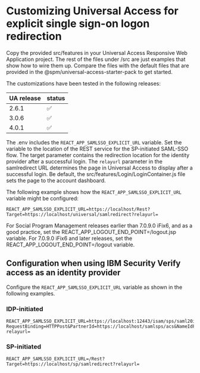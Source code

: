 # Customizing Universal Access for explicit single sign-on logon redirection

Copy the provided src/features in your Universal Access Responsive Web Application project. The rest of the files under /src are just examples that show how to wire them up. Compare the files with the default files that are provided in the @spm/universal-access-starter-pack to get started.

The customizations have been tested in the following releases:

UA release | status
--- | ---
2.6.1 | :white_check_mark:
3.0.6 | :white_check_mark:
4.0.1 | :white_check_mark:

The .env includes the ``REACT_APP_SAMLSSO_EXPLICIT_URL`` variable. Set the variable to the location of the REST service for the SP-initiated SAML-SSO flow. The target parameter contains the redirection location for the identity provider after a successful login. The ``relayurl`` parameter in the samlredirect URL determines the page in Universal Access to display after a successful login. Be default, the src/features/Login/LoginContainer.js file sets the page to the account dashboard.

The following example shows how the ``REACT_APP_SAMLSSO_EXPLICIT_URL`` variable might be configured:

```
REACT_APP_SAMLSSO_EXPLICIT_URL=https://localhost/Rest?Target=https://localhost/universal/samlredirect?relayurl=
```

For Social Program Management releases earlier than 7.0.9.0 iFix6, and as a good practice, set the REACT_APP_LOGOUT_END_POINT=/logout.jsp variable. For 7.0.9.0 iFix6 and later releases, set the REACT_APP_LOGOUT_END_POINT=/logout variable.

## Configuration when using IBM Security Verify access as an identity provider

Configure the ``REACT_APP_SAMLSSO_EXPLICIT_URL`` variable as shown in the following examples.

### IDP-initiated

```
REACT_APP_SAMLSSO_EXPLICIT_URL=https://localhost:12443/isam/sps/saml20idp/saml20/logininitial?RequestBinding=HTTPPost&PartnerId=https://localhost/samlsps/acs&NameIdFormat=Email&Target=https://localhost/idp/samlredirect?relayurl=
```

### SP-initiated

```
REACT_APP_SAMLSSO_EXPLICIT_URL=/Rest?Target=https://localhost/sp/samlredirect?relayurl=
```
